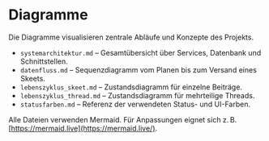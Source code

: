 # Diagramme

Die Diagramme visualisieren zentrale Abläufe und Konzepte des Projekts.

- `systemarchitektur.md` – Gesamtübersicht über Services, Datenbank und Schnittstellen.
- `datenfluss.md` – Sequenzdiagramm vom Planen bis zum Versand eines Skeets.
- `lebenszyklus_skeet.md` – Zustandsdiagramm für einzelne Beiträge.
- `lebenszyklus_thread.md` – Zustandsdiagramm für mehrteilige Threads.
- `statusfarben.md` – Referenz der verwendeten Status- und UI-Farben.

Alle Dateien verwenden Mermaid. Für Anpassungen eignet sich z. B. [https://mermaid.live](https://mermaid.live/).
